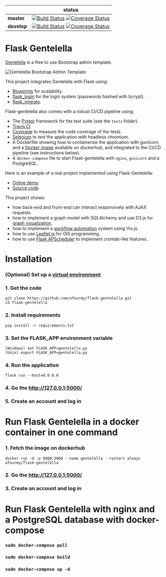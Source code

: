 |             | status |
|-------------|------------|
| **master** | [![Build Status](https://travis-ci.org/afourmy/flask-gentelella.svg?branch=master)](https://travis-ci.org/afourmy/flask-gentelella) [![Coverage Status](https://coveralls.io/repos/github/afourmy/flask-gentelella/badge.svg?branch=master)](https://coveralls.io/github/afourmy/flask-gentelella?branch=master)
| **develop** | [![Build Status](https://travis-ci.org/afourmy/flask-gentelella.svg?branch=develop)](https://travis-ci.org/afourmy/flask-gentelella) [![Coverage Status](https://coveralls.io/repos/github/afourmy/flask-gentelella/badge.svg?branch=develop)](https://coveralls.io/github/afourmy/flask-gentelella?branch=develop)

# Flask Gentelella

[Gentelella](https://github.com/puikinsh/gentelella) is a free to use Bootstrap admin template.

![Gentelella Bootstrap Admin Template](https://cdn.colorlib.com/wp/wp-content/uploads/sites/2/gentelella-admin-template-preview.jpg "Gentelella Theme Browser Preview")

This project integrates Gentelella with Flask using: 
- [Blueprints](http://flask.pocoo.org/docs/0.12/blueprints/) for scalability.
- [flask_login](https://flask-login.readthedocs.io/en/latest/) for the login system (passwords hashed with bcrypt).
- [flask_migrate](https://flask-migrate.readthedocs.io/en/latest/).

Flask-gentelella also comes with a robust CI/CD pipeline using:
- The [Pytest](https://docs.pytest.org/en/latest/) framework for the test suite (see the `tests` folder).
- [Travis CI](https://travis-ci.org/afourmy/flask-gentelella)
- [Coverage](https://coveralls.io/github/afourmy/flask-gentelella) to measure the code coverage of the tests.
- [Selenium](https://www.seleniumhq.org/) to test the application with headless chromium.
- A Dockerfile showing how to containerize the application with gunicorn, and a [Docker image](https://hub.docker.com/r/afourmy/flask-gentelella/) available on dockerhub, and integrated to the CI/CD pipeline (see instructions below).
- A `docker-compose` file to start Flask-gentelella with `nginx`, `gunicorn` and a PostgreSQL.

Here is an example of a real project implemented using Flask-Gentelella:
- [Online demo](http://afourmy.pythonanywhere.com/)
- [Source code](https://github.com/afourmy/eNMS)

This project shows:
- how back-end and front-end can interact responsively with AJAX requests.
- how to implement a graph model with SQLAlchemy and use D3.js for [graph visualization](http://afourmy.pythonanywhere.com/views/logical_view).
- how to implement a [workflow automation](http://afourmy.pythonanywhere.com/workflows/manage_BGP-configuration-workflow) system using Vis.js.
- how to use [Leaflet.js](http://afourmy.pythonanywhere.com/views/geographical_view) for GIS programming.
- how to use [Flask APScheduler](https://github.com/viniciuschiele/flask-apscheduler) to implement crontab-like features.

# Installation

### (Optional) Set up a [virtual environment](https://docs.python.org/3/library/venv.html) 

### 1. Get the code
    git clone https://github.com/afourmy/flask-gentelella.git
    cd flask-gentelella

### 2. Install requirements 
    pip install -r requirements.txt

### 3. Set the FLASK_APP environment variable
    (Windows) set FLASK_APP=gentelella.py
    (Unix) export FLASK_APP=gentelella.py

### 4. Run the application
    flask run --host=0.0.0.0

### 4. Go the http://127.0.0.1:5000/

### 5. Create an account and log in

# Run Flask Gentelella in a docker container in one command

### 1. Fetch the image on dockerhub
    docker run -d -p 5000:5000 --name gentelella --restart always afourmy/flask-gentelella

### 2. Go the http://127.0.0.1:5000/

### 3. Create an account and log in

# Run Flask Gentelella with nginx and a PostgreSQL database with docker-compose

### `sudo docker-compose pull`

### `sudo docker-compose build`

### `sudo docker-compose up -d`

